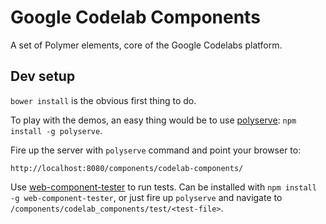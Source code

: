 # Google Codelab Components

A set of Polymer elements, core of the Google Codelabs platform.

## Dev setup

`bower install` is the obvious first thing to do.

To play with the demos, an easy thing would be to use
[polyserve](https://github.com/Polymer/tools/tree/master/packages/polyserve):
`npm install -g polyserve`.

Fire up the server with `polyserve` command and point your browser to:

    http://localhost:8080/components/codelab-components/

Use [web-component-tester](https://github.com/Polymer/tools/tree/master/packages/web-component-tester)
to run tests. Can be installed with `npm install -g web-component-tester`, or just fire up `polyserve`
and navigate to `/components/codelab_components/test/<test-file>`.
